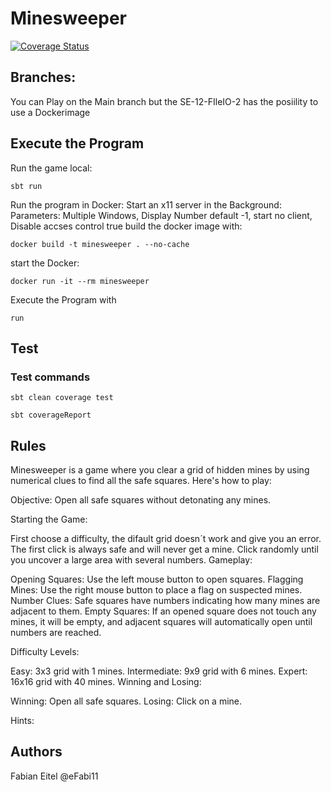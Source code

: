 # Minesweeper

[![Coverage Status](https://coveralls.io/repos/github/eFabi11/Minesweeper/badge.svg?branch=main)](https://coveralls.io/github/eFabi11/Minesweeper?branch=main)



## Branches:

You can Play on the Main branch but the SE-12-FIleIO-2 has the posiility to use a Dockerimage

## Execute the Program

Run the game local: 

```
sbt run
```

Run the program in Docker:
Start an x11 server in the Background: Parameters: Multiple Windows, Display Number default -1, start no client, Disable accses control true
build the docker image with:

```
docker build -t minesweeper . --no-cache
```
start the Docker:

```
docker run -it --rm minesweeper
```

Execute the Program with

```
run
```

## Test

### Test commands

```
sbt clean coverage test
```

```
sbt coverageReport
```

## Rules
Minesweeper is a game where you clear a grid of hidden mines by using numerical clues to find all the safe squares. Here's how to play:

Objective: Open all safe squares without detonating any mines.

Starting the Game:

First choose a difficulty, the difault grid doesn´t work and give you an error.
The first click is always safe and will never get a mine.
Click randomly until you uncover a large area with several numbers.
Gameplay:

Opening Squares: Use the left mouse button to open squares.
Flagging Mines: Use the right mouse button to place a flag on suspected mines.
Number Clues: Safe squares have numbers indicating how many mines are adjacent to them.
Empty Squares: If an opened square does not touch any mines, it will be empty, and adjacent squares will automatically open until numbers are reached.

Difficulty Levels:

Easy: 3x3 grid with 1 mines.
Intermediate: 9x9 grid with 6 mines.
Expert: 16x16 grid with 40 mines.
Winning and Losing:

Winning: Open all safe squares.
Losing: Click on a mine.


Hints:

## Authors

Fabian Eitel
@eFabi11

